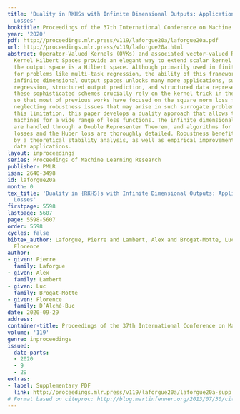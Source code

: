 ```yaml
---
title: 'Duality in RKHSs with Infinite Dimensional Outputs: Application to Robust
  Losses'
booktitle: Proceedings of the 37th International Conference on Machine Learning
year: '2020'
pdf: http://proceedings.mlr.press/v119/laforgue20a/laforgue20a.pdf
url: http://proceedings.mlr.press/v119/laforgue20a.html
abstract: Operator-Valued Kernels (OVKs) and associated vector-valued Reproducing
  Kernel Hilbert Spaces provide an elegant way to extend scalar kernel methods when
  the output space is a Hilbert space. Although primarily used in finite dimension
  for problems like multi-task regression, the ability of this framework to deal with
  infinite dimensional output spaces unlocks many more applications, such as functional
  regression, structured output prediction, and structured data representation. However,
  these sophisticated schemes crucially rely on the kernel trick in the output space,
  so that most of previous works have focused on the square norm loss function, completely
  neglecting robustness issues that may arise in such surrogate problems. To overcome
  this limitation, this paper develops a duality approach that allows to solve OVK
  machines for a wide range of loss functions. The infinite dimensional Lagrange multipliers
  are handled through a Double Representer Theorem, and algorithms for \epsilon-insensitive
  losses and the Huber loss are thoroughly detailed. Robustness benefits are emphasized
  by a theoretical stability analysis, as well as empirical improvements on structured
  data applications.
layout: inproceedings
series: Proceedings of Machine Learning Research
publisher: PMLR
issn: 2640-3498
id: laforgue20a
month: 0
tex_title: 'Duality in {RKHS}s with Infinite Dimensional Outputs: Application to Robust
  Losses'
firstpage: 5598
lastpage: 5607
page: 5598-5607
order: 5598
cycles: false
bibtex_author: Laforgue, Pierre and Lambert, Alex and Brogat-Motte, Luc and D'Alch{\'e}-Buc,
  Florence
author:
- given: Pierre
  family: Laforgue
- given: Alex
  family: Lambert
- given: Luc
  family: Brogat-Motte
- given: Florence
  family: D’Alché-Buc
date: 2020-09-29
address: 
container-title: Proceedings of the 37th International Conference on Machine Learning
volume: '119'
genre: inproceedings
issued:
  date-parts:
  - 2020
  - 9
  - 29
extras:
- label: Supplementary PDF
  link: http://proceedings.mlr.press/v119/laforgue20a/laforgue20a-supp.pdf
# Format based on citeproc: http://blog.martinfenner.org/2013/07/30/citeproc-yaml-for-bibliographies/
---
```

